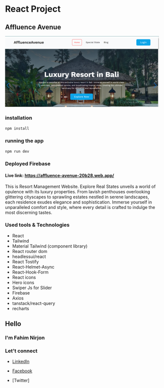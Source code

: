 
# React Project

## Affluence Avenue

<img src="./affluence avenue.png" />

### installation

```
npm install
```

### running the app

```
npm run dev
```

### Deployed Firebase

#### Live link: https://affluence-avenue-20b28.web.app/

 
<p>This is Resort Management Website. Explore Real States unveils a world of opulence with its luxury properties. From lavish penthouses overlooking glittering cityscapes to sprawling estates nestled in serene landscapes, each residence exudes elegance and sophistication. Immerse yourself in unparalleled comfort and style, where every detail is crafted to indulge the most discerning tastes.</p>

### Used tools & Technologies

- React
- Tailwind
- Material Tailwind (component library)
- React router dom
- headlessui/react
- React Tostify
- React-Helmet-Async
- React-Hook-Form
- React icons
- Hero icons
- Swiper Js for Slider
- Firebase
- Axios
- tanstack/react-query
- recharts

## Hello

### I'm Fahim Nirjon

### Let't connect

- [LinkedIn](www.linkedin.com/in/fahimnirjon04)

- [Facebook](https://www.facebook.com/fahimshahriar.nirjon?mibextid=ZbWKwL)
- [Twitter]

